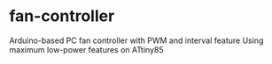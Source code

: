 # fan-controller
Arduino-based PC fan controller with PWM and interval feature
Using maximum low-power features on ATtiny85
